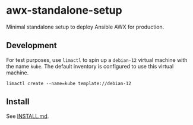 # awx-standalone-setup
Minimal standalone setup to deploy Ansible AWX for production.

## Development

For test purposes, use `limactl` to spin up a `debian-12` virtual machine with the name `kube`. The default inventory is configured to use this virtual machine.

```shell
limactl create --name=kube template://debian-12
```

## Install

See [INSTALL.md](INSTALL.md).
